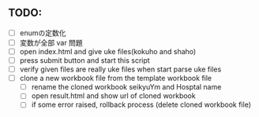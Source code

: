 ## TODO:

- [ ] enumの定数化
- [ ] 変数が全部 var 問題
- [ ] open index.html and give uke files(kokuho and shaho)
- [ ] press submit button and start this script
- [ ] verify given files are really uke files when start parse uke files
- [ ] clone a new workbook file from the template workbook file
  - [ ] rename the cloned workbook seikyuYm and Hosptal name
  - [ ] open result.html and show url of cloned workbook
  - [ ] if some error raised, rollback process (delete cloned workbook file)
